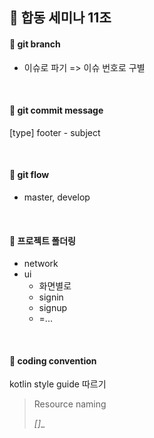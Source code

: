 ## 🚩 합동 세미나 11조 

#### 📌 git branch

+ 이슈로 파기 => 이슈 번호로 구별

<br>

#### 📌 git commit message

[type] footer - subject

<br>

#### 📌 git flow

+ master, develop

<br>

#### 📌 프로젝트 폴더링

+ network
+ ui
  + 화면별로
  + signin
  + signup
  + =...

<br>

#### 📌 coding convention

kotlin style guide 따르기

> Resource naming
>
> <what>_[<where>]_<description>_<size>



